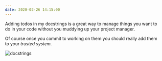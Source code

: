 ```yaml
---
date: 2020-02-26 14:15:00
---
```


Adding todos in my docstrings is a great way to manage things you want to do in your code without you muddying up your project manager.

Of course once you commit to working on them you should really add them to your _trusted system_.

![docstrings](https://kjaymiller.s3-us-west-2.amazonaws.com/images/CleanShot-2020-02-26-at-14.13.25-2x.png)
